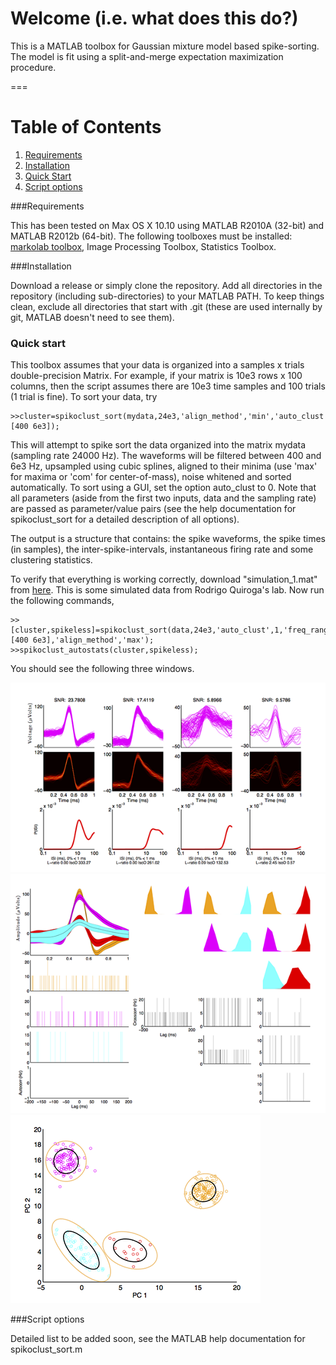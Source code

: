 # Welcome (i.e. what does this do?)

This is a MATLAB toolbox for Gaussian mixture model based spike-sorting.  The model is fit using a split-and-merge expectation maximization procedure. 

===

# Table of Contents

1. [Requirements](#requirements)
2. [Installation](#installation)
3. [Quick Start](#quick-start)
4. [Script options](#script-options)

###Requirements

This has been tested on Max OS X 10.10 using MATLAB R2010A (32-bit) and MATLAB R2012b (64-bit).  The following toolboxes must be installed: [markolab toolbox](https://github.com/jmarkow/markolab), Image Processing Toolbox, Statistics Toolbox.

###Installation

Download a release or simply clone the repository.  Add all directories in the repository (including sub-directories) to your MATLAB PATH.  To keep things clean, exclude all directories that start with .git (these are used internally by git, MATLAB doesn't need to see them).

### Quick start

This toolbox assumes that your data is organized into a samples x trials double-precision Matrix.  For example, if your matrix is 10e3 rows x 100 columns, then the script assumes there are 10e3 time samples and 100 trials (1 trial is fine).      To sort your data, try 

```
>>cluster=spikoclust_sort(mydata,24e3,'align_method','min','auto_clust',1,'freq_range',[400 6e3]);
```

This will attempt to spike sort the data organized into the matrix mydata (sampling rate 24000 Hz).  The waveforms will be filtered between 400 and 6e3 Hz, upsampled using cubic splines, aligned to their minima (use 'max' for maxima or 'com' for center-of-mass), noise whitened and sorted automatically. To sort using a GUI, set the option auto_clust to 0.  Note that all parameters (aside from the first two inputs, data and the sampling rate) are passed as parameter/value pairs (see the help documentation for spikoclust_sort for a detailed description of all options).

The output is a structure that contains: the spike waveforms, the spike times (in samples), the inter-spike-intervals, instantaneous firing rate and some clustering statistics.

To verify that everything is working correctly, download "simulation_1.mat" from [here](http://www2.le.ac.uk/departments/engineering/research/bioengineering/neuroengineering-lab/simulations/simulation-1.mat). This is some simulated data from Rodrigo Quiroga's lab.  Now run the following commands,

```
>>[cluster,spikeless]=spikoclust_sort(data,24e3,'auto_clust',1,'freq_range',[400 6e3],'align_method','max');
>>spikoclust_autostats(cluster,spikeless);
```

You should see the following three windows. 

![Stats window A](/spikoclust_demo_1.png?raw=true "Stats window A") ![Stats window B](/spikoclust_demo_2.png?raw=true "Stats window B") ![Stats window C](/spikoclust_demo_3.png?raw=true "Stats window C")

###Script options

Detailed list to be added soon, see the MATLAB help documentation for spikoclust_sort.m 

  















